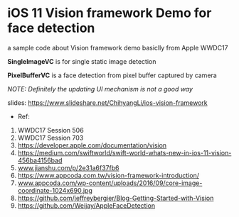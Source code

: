 # iOS 11 Vision framework Demo for face detection
a sample code about Vision framework demo basiclly from Apple WWDC17

**SingleImageVC** is for single static image detection

**PixelBufferVC** is a face detection from pixel buffer captured by camera 

*NOTE: Definitely the updating UI mechanism is not a good way*

slides: https://www.slideshare.net/ChihyangLi/ios-vision-framework

* Ref: 
1. WWDC17 Session 506
2. WWDC17 Session 703
3. https://developer.apple.com/documentation/vision
4. https://medium.com/swiftworld/swift-world-whats-new-in-ios-11-vision-456ba4156bad
5. www.jianshu.com/p/2e31a6f37fb6
6. https://www.appcoda.com.tw/vision-framework-introduction/
7. www.appcoda.com/wp-content/uploads/2016/09/core-image-coordinate-1024x690.jpg
8. https://github.com/jeffreybergier/Blog-Getting-Started-with-Vision
9. https://github.com/Weijay/AppleFaceDetection
